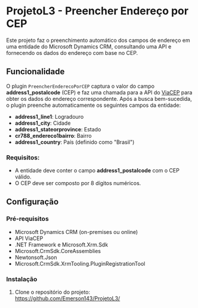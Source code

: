 # ProjetoL3 - Preencher Endereço por CEP

Este projeto faz o preenchimento automático dos campos de endereço em uma entidade do Microsoft Dynamics CRM, consultando uma API e fornecendo os dados do endereço com base no CEP.

## Funcionalidade

O plugin `PreencherEnderecoPorCEP` captura o valor do campo **address1_postalcode** (CEP) e faz uma chamada para a API do [ViaCEP](https://viacep.com.br) para obter os dados do endereço correspondente. Após a busca bem-sucedida, o plugin preenche automaticamente os seguintes campos da entidade:

- **address1_line1**: Logradouro
- **address1_city**: Cidade
- **address1_stateorprovince**: Estado
- **cr788_endereco1bairro**: Bairro
- **address1_country**: País (definido como "Brasil")

### Requisitos:

- A entidade deve conter o campo **address1_postalcode** com o CEP válido.
- O CEP deve ser composto por 8 dígitos numéricos.

## Configuração


### Pré-requisitos

- Microsoft Dynamics CRM (on-premises ou online)
- API ViaCEP
- .NET Framework e Microsoft.Xrm.Sdk
- Microsoft.CrmSdk.CoreAssemblies
- Newtonsoft.Json
- Microsoft.CrmSdk.XrmTooling.PluginRegistrationTool

### Instalação

1. Clone o repositório do projeto:
https://github.com/Emerson143/ProjetoL3/
